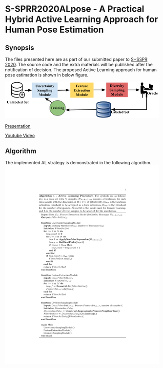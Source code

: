 # S-SPRR2020ALpose - A Practical Hybrid Active Learning Approach for Human Pose Estimation


## Synopsis

The files presented here are as part of  our submitted paper to [S+SSPR 2020](https://www.dais.unive.it/sspr2020/). The source code and the extra materials will be published after the notification of decision. The proposed Active Learning approach for human pose estimation is shown in below figure. <br>


<p align="center">
  <img src="figures/AL_procedure_v4.png" alt="Overview"/>
</p>

<a href="https://kaplansinan.github.io/" target="_top">Presentation</a>

<a href="https://youtu.be/UL5rTi0uraU" target="_top">Youtube Video</a>




## Algorithm
The implemented AL strategy is demonstrated in the following algorithm.
![GANImages](figures/algo-1.png)

